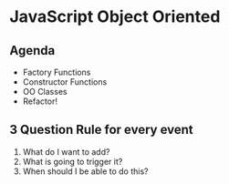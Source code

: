# JavaScript Object Oriented

## Agenda

- Factory Functions
- Constructor Functions
- OO Classes
- Refactor!



## 3 Question Rule for every event

   1. What do I want to add?
   2. What is going to trigger it?
   3. When should I be able to do this?